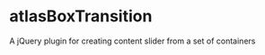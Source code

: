 atlasBoxTransition
==================

A jQuery plugin for creating content slider from a set of containers
